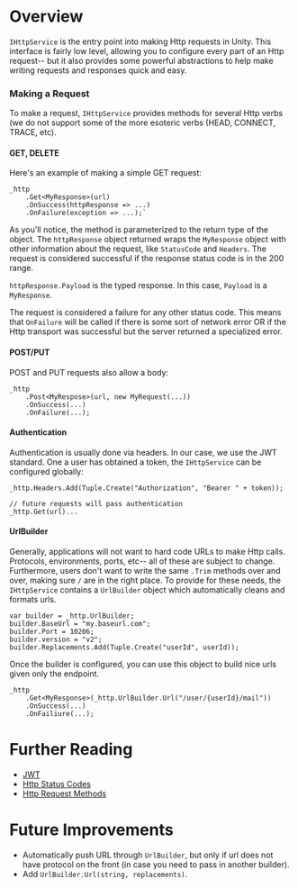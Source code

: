 # Overview

`IHttpService` is the entry point into making Http requests in Unity. This interface is fairly low level, allowing you to configure every part of an Http request-- but it also provides some powerful abstractions to help make writing requests and responses quick and easy.

### Making a Request

To make a request, `IHttpService` provides methods for several Http verbs (we do not support some of the more esoteric verbs (HEAD, CONNECT, TRACE, etc). 

#### GET, DELETE

Here's an example of making a simple GET request:

```
_http
	.Get<MyResponse>(url)
	.OnSuccess(httpResponse => ...)
	.OnFailure(exception => ...);`
```

As you'll notice, the method is parameterized to the return type of the object. The `httpResponse` object returned wraps the `MyResponse` object with other information about the request, like `StatusCode` and `Headers`. The request is considered successful if the response status code is in the 200 range.

`httpResponse.Payload` is the typed response. In this case, `Payload` is a `MyResponse`.

The request is considered a failure for any other status code. This means that `OnFailure` will be called if there is some sort of network error OR if the Http transport was successful but the server returned a specialized error.

#### POST/PUT

POST and PUT requests also allow a body:

```
_http
	.Post<MyRespose>(url, new MyRequest(...))
	.OnSuccess(...)
	.OnFailure(...);
```

#### Authentication

Authentication is usually done via headers. In our case, we use the JWT standard. One a user has obtained a token, the `IHttpService` can be configured globally:

```
_http.Headers.Add(Tuple.Create("Authorization", "Bearer " + token));

// future requests will pass authentication
_http.Get(url)...
```

#### UrlBuilder

Generally, applications will not want to hard code URLs to make Http calls. Protocols, environments, ports, etc-- all of these are subject to change. Furthermore, users don't want to write the same `.Trim` methods over and over, making sure `/` are in the right place. To provide for these needs, the `IHttpService` contains a `UrlBuilder` object which automatically cleans and formats urls.

```
var builder = _http.UrlBuilder;
builder.BaseUrl = "my.baseurl.com";
builder.Port = 10206;
builder.version = "v2";
builder.Replacements.Add(Tuple.Create("userId", userId));
```

Once the builder is configured, you can use this object to build nice urls given only the endpoint.

```
_http
	.Get<MyResponse>(_http.UrlBuilder.Url("/user/{userId}/mail"))
	.OnSuccess(...)
	.OnFailiure(...);
```

# Further Reading

* [JWT](http://jwt.io)
* [Http Status Codes](https://www.w3.org/Protocols/rfc2616/rfc2616-sec10.html)
* [Http Request Methods](https://www.w3.org/Protocols/rfc2616/rfc2616-sec9.html)

# Future Improvements

* Automatically push URL through `UrlBuilder`, but only if url does not have protocol on the front (in case you need to pass in another builder).
* Add `UrlBuilder.Url(string, replacements)`.
